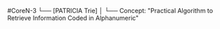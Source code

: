 #CoreN-3
└── [PATRICIA Trie]
    │
    └── Concept: "Practical Algorithm to Retrieve Information Coded in Alphanumeric"
